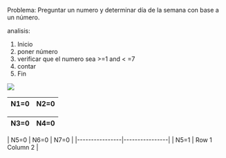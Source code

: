 Problema: Preguntar un numero  y determinar día de la semana con base a un número.

analisis:
1. Inicio
2. poner número
3. verificar que el numero sea >=1 and < =7
4. contar
5. Fin

![](file:///C:/Users/VALERIA/OneDrive%20-%20Universidad%20de%20Colima/Escritorio/markdown/UU.png)

| N1=0           | N2=0           |
|----------------|----------------|

| N3=0           | N4=0           |
|----------------|----------------|

| N5=0           | N6=0           | N7=0           |
|----------------|----------------|
| N5=1            | Row 1 Column 2 |
